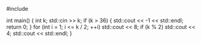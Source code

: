 #include <iostream>

int main() {
    int k;
    std::cin >> k;
    if (k > 36) {
        std::cout << -1 << std::endl;
        return 0;
    }
    for (int i = 1; i <= k / 2; ++i)
        std::cout << 8;
    if (k % 2)
        std::cout << 4;
    std::cout << std::endl;
}
